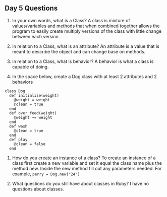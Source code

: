 ## Day 5 Questions

1. In your own words, what is a Class?
A class is mixture of values/variables and methods that when combined together allows the program to easily create multiply versions of the class with little change between each version.

1. In relation to a Class, what is an attribute?
An attribute is a value that is meant to describe the object and can change base on methods.

1. In relation to a Class, what is behavior?
A behavior is what a class is capable of doing.

1. In the space below, create a Dog class with at least 2 attributes and 2 behaviors
```
class Dog
  def initialize(weight)
    @weight = weight
    @clean = true
  end
  def over_feed(weight)
    @weight += weight
  end
  def wash
    @clean = true
  end
  def play
    @clean = false
  end
```

1. How do you create an instance of a class? 
To create an instance of a class first create a new variable and set it equal the class name plus the method new. Inside the new method fill out any parameters needed. For example, 
`perry = Dog.new("24")`

1. What questions do you still have about classes in Ruby?
I have no questions about classes.
